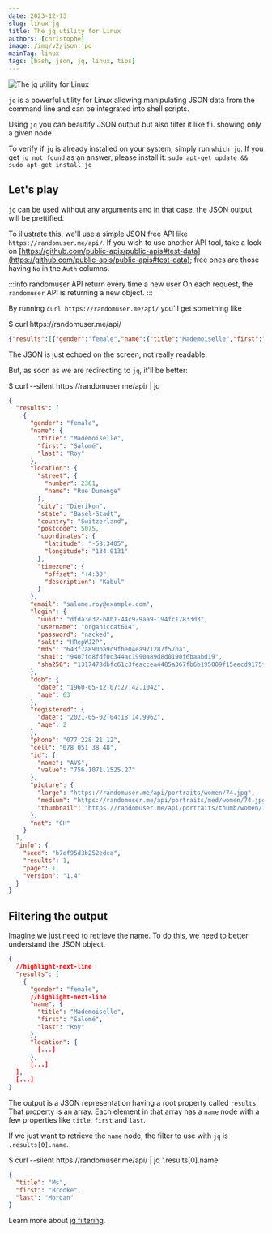 ```yaml
---
date: 2023-12-13
slug: linux-jq
title: The jq utility for Linux
authors: [christophe]
image: /img/v2/json.jpg
mainTag: linux
tags: [bash, json, jq, linux, tips]
---
```

<!-- cspell:ignore Salomé -->
![The jq utility for Linux](/img/v2/json.jpg)

`jq` is a powerful utility for Linux allowing manipulating JSON data from the command line and can be integrated into shell scripts.

Using `jq` you can beautify JSON output but also filter it like f.i. showing only a given node.

<!-- truncate -->

To verify if `jq` is already installed on your system, simply run `which jq`. If you get `jq not found` as an answer, please install it: `sudo apt-get update && sudo apt-get install jq`

## Let's play

`jq` can be used without any arguments and in that case, the JSON output will be prettified.

To illustrate this, we'll use a simple JSON free API like `https://randomuser.me/api/`. If you wish to use another API tool, take a look on [https://github.com/public-apis/public-apis#test-data](https://github.com/public-apis/public-apis#test-data); free ones are those having `No` in the `Auth` columns.

:::info randomuser API return every time a new user
On each request, the `randomuser` API is returning a new object.
:::

By running `curl https://randomuser.me/api/` you'll get something like

<Terminal>
$ curl https://randomuser.me/api/
</Terminal>

<!-- cspell:disable -->
```json
{"results":[{"gender":"female","name":{"title":"Mademoiselle","first":"Milena","last":"Martin"},"location":{"street":{"number":9831,"name":"Rue de L'Abbé-Migne"},"city":"Lengnau (Ag)","state":"Basel-Landschaft","country":"Switzerland","postcode":3789,"coordinates":{"latitude":"-60.0739","longitude":"135.1462"},"timezone":{"offset":"+7:00","description":"Bangkok, Hanoi, Jakarta"}},"email":"milena.martin@example.com","login":{"uuid":"bafdf972-4183-484a-903a-84f2654f0fec","username":"purpleleopard344","password":"cameron","salt":"gGoFrP1a","md5":"af359ca6697c3ac68f4c190583544619","sha1":"19033bc1630d96bba29726823ef91f53800e67d1","sha256":"cac6a35f5135f14707b8b3ec48617f23b4105b1c5e33a2b64597e7a0c7c891a0"},"dob":{"date":"1998-10-10T02:42:04.525Z","age":25},"registered":{"date":"2005-05-01T01:26:36.354Z","age":18},"phone":"079 098 73 86","cell":"077 411 83 18","id":{"name":"AVS","value":"756.9632.2579.59"},"picture":{"large":"https://randomuser.me/api/portraits/women/37.jpg","medium":"https://randomuser.me/api/portraits/med/women/37.jpg","thumbnail":"https://randomuser.me/api/portraits/thumb/women/37.jpg"},"nat":"CH"}],"info":{"seed":"213f93e3e854d33c","results":1,"page":1,"version":"1.4"}}
```
<!-- cspell:enable -->

The JSON is just echoed on the screen, not really readable.

But, as soon as we are redirecting to `jq`, it'll be better:

<Terminal>
$ curl --silent https://randomuser.me/api/ | jq
</Terminal>

<!-- cspell:disable -->
```json
{
  "results": [
    {
      "gender": "female",
      "name": {
        "title": "Mademoiselle",
        "first": "Salomé",
        "last": "Roy"
      },
      "location": {
        "street": {
          "number": 2361,
          "name": "Rue Dumenge"
        },
        "city": "Dierikon",
        "state": "Basel-Stadt",
        "country": "Switzerland",
        "postcode": 5075,
        "coordinates": {
          "latitude": "-58.3405",
          "longitude": "134.0131"
        },
        "timezone": {
          "offset": "+4:30",
          "description": "Kabul"
        }
      },
      "email": "salome.roy@example.com",
      "login": {
        "uuid": "dfda3e32-b8b1-44c9-9aa9-194fc17833d3",
        "username": "organiccat614",
        "password": "nacked",
        "salt": "HRepWJ2P",
        "md5": "643f7a890ba9c9fbe04ea971287f57ba",
        "sha1": "9407fd8fdf0c344ac1990a89d8d0190f6baabd19",
        "sha256": "1317478dbfc61c3feaccea4485a367fb6b195009f15eecd9175f2d1a9215d5df"
      },
      "dob": {
        "date": "1960-05-12T07:27:42.104Z",
        "age": 63
      },
      "registered": {
        "date": "2021-05-02T04:18:14.996Z",
        "age": 2
      },
      "phone": "077 228 21 12",
      "cell": "078 051 38 48",
      "id": {
        "name": "AVS",
        "value": "756.1071.1525.27"
      },
      "picture": {
        "large": "https://randomuser.me/api/portraits/women/74.jpg",
        "medium": "https://randomuser.me/api/portraits/med/women/74.jpg",
        "thumbnail": "https://randomuser.me/api/portraits/thumb/women/74.jpg"
      },
      "nat": "CH"
    }
  ],
  "info": {
    "seed": "b7ef95d3b252edca",
    "results": 1,
    "page": 1,
    "version": "1.4"
  }
}
```
<!-- cspell:enable -->

## Filtering the output

Imagine we just need to retrieve the name. To do this, we need to better understand the JSON object.

```json
{
  //highlight-next-line
  "results": [
    {
      "gender": "female",
      //highlight-next-line
      "name": {
        "title": "Mademoiselle",
        "first": "Salomé",
        "last": "Roy"
      },
      "location": {
        [...]
      },
      [...]
  ],
  [...]
}
```

The output is a JSON representation having a root property called `results`. That property is an array. Each element in that array has a `name` node with a few properties like `title`, `first` and `last`.

If we just want to retrieve the `name` node, the filter to use with `jq` is `.results[0].name`.

<Terminal>
$ curl --silent https://randomuser.me/api/ | jq '.results[0].name'
</Terminal>

```json
{
  "title": "Ms",
  "first": "Brooke",
  "last": "Morgan"
}
```

Learn more about [jq filtering](https://jqlang.github.io/jq/tutorial/).
